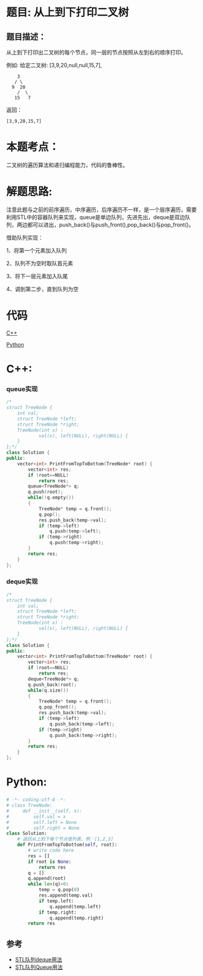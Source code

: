 # 题目: 从上到下打印二叉树
## 题目描述：
从上到下打印出二叉树的每个节点，同一层的节点按照从左到右的顺序打印。

例如:
给定二叉树: [3,9,20,null,null,15,7],
```
    3
   / \
  9  20
    /  \
   15   7
```
返回：
```
[3,9,20,15,7]
```
# 本题考点：
  
  二叉树的遍历算法和递归编程能力，代码的鲁棒性。
  
# 解题思路:
  注意此题与之前的前序遍历，中序遍历，后序遍历不一样，是一个层序遍历，需要利用STL中的容器队列来实现，queue是单边队列，先进先出，deque是双边队列，两边都可以进出，push_back()与push_front(),pop_back()与pop_front()。
  
  借助队列实现：
  
  1、将第一个元素加入队列
  
  2、队列不为空时取队首元素
  
  3、将下一层元素加入队尾
  
  4、调到第二步，直到队列为空
# 代码

[C++](./PrintTreeFromTopToBottom.cpp)

[Python](./PrintTreeFromTopToBottom.py)

# C++: 
###  queue实现
```c++
/*
struct TreeNode {
	int val;
	struct TreeNode *left;
	struct TreeNode *right;
	TreeNode(int x) :
			val(x), left(NULL), right(NULL) {
	}
};*/
class Solution {
public:
    vector<int> PrintFromTopToBottom(TreeNode* root) {
        vector<int> res;
        if (root==NULL)
            return res;
        queue<TreeNode*> q;
        q.push(root);
        while(!q.empty())
        {
            TreeNode* temp = q.front();
            q.pop();
            res.push_back(temp->val);
            if (temp->left)
                q.push(temp->left);
            if (temp->right)
                q.push(temp->right);
        }
        return res;
    }
};
```
### deque实现
```c++
/*
struct TreeNode {
	int val;
	struct TreeNode *left;
	struct TreeNode *right;
	TreeNode(int x) :
			val(x), left(NULL), right(NULL) {
	}
};*/
class Solution {
public:
    vector<int> PrintFromTopToBottom(TreeNode* root) {
        vector<int> res;
        if (root==NULL)
            return res;
        deque<TreeNode*> q;
        q.push_back(root);
        while(q.size())
        {
            TreeNode* temp = q.front();
            q.pop_front();
            res.push_back(temp->val);
            if (temp->left)
                q.push_back(temp->left);
            if (temp->right)
                q.push_back(temp->right);
        }
        return res;
    }
};
```

# Python:
###  
```python
# -*- coding:utf-8 -*-
# class TreeNode:
#     def __init__(self, x):
#         self.val = x
#         self.left = None
#         self.right = None
class Solution:
    # 返回从上到下每个节点值列表，例：[1,2,3]
    def PrintFromTopToBottom(self, root):
        # write code here
        res = []
        if root is None:
            return res
        q = []
        q.append(root)
        while len(q)>0:
            temp = q.pop(0)
            res.append(temp.val)
            if temp.left:
                q.append(temp.left)
            if temp.right:
                q.append(temp.right)
        return res
```
## 参考
  -  [STL队列deque用法](https://blog.csdn.net/longshengguoji/article/details/8519812)
  -  [STL队列Queue用法](https://blog.csdn.net/l494926429/article/details/52067004)


